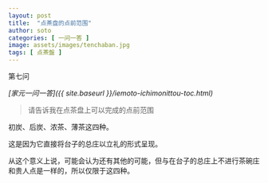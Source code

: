```yaml
---
layout: post
title:  "点茶盘的点前范围"
author: soto
categories: [ 一问一答 ]
image: assets/images/tenchaban.jpg
tags: [ 点茶盤 ]
---
```


第七问

*[家元一问一答]({{ site.baseurl }}/iemoto-ichimonittou-toc.html)*

> 请告诉我在点茶盘上可以完成的点前范围

初炭、后炭、浓茶、薄茶这四种。

这是因为它直接将台子的总庄以立礼的形式呈现。

从这个意义上说，可能会认为还有其他的可能，但与在台子的总庄上不进行茶碗庄和贵人点是一样的，所以仅限于这四种。
